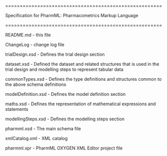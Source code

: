
======================================================

Specification for PharmML: Pharmacometrics Markup Language

======================================================

README.md - this file

ChangeLog - change log file

trialDesign.xsd - Defines the trial design section

dataset.xsd - Defined the dataset and related structures that is used in the trial design and modelling steps to represent tabular data

commonTypes.xsd - Defines the type definitions and structures common to the above schema definitions

modelDefinition.xsd - Defines the model definition section

maths.xsd - Defines the representation of mathematical expressions and statements

modellingSteps.xsd - Defines the modelling steps section

pharmml.xsd  - The main schema file

xmlCatalog.xml - XML catalog

pharmml.xpr - PharmML OXYGEN XML Editor project file